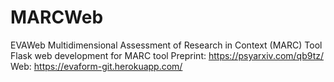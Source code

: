 # MARCWeb
EVAWeb Multidimensional Assessment of Research in Context (MARC) Tool  Flask web development for MARC tool  Preprint: https://psyarxiv.com/qb9tz/  Web: https://evaform-git.herokuapp.com/
